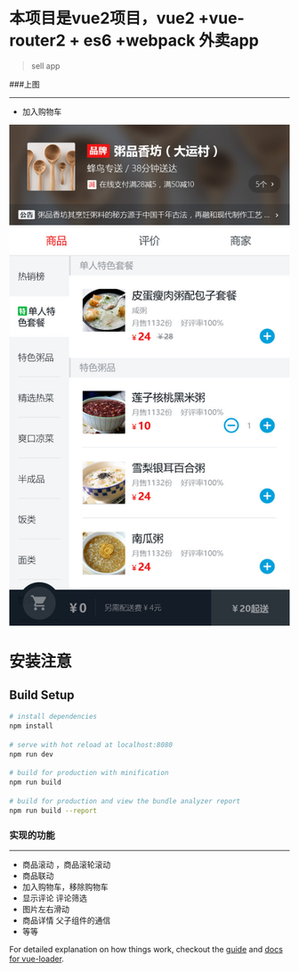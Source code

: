 # 本项目是vue2项目，vue2 +vue-router2 + es6 +webpack 外卖app

> sell app

###上图
***
* 加入购物车

![11.gif](https://github.com/zhoufuming/sell-app/blob/master/resource/resource/%E5%A4%96%E5%8D%9601_%E5%95%86%E5%93%81%E9%A1%B5.jpg)

# 安装注意

## Build Setup

``` bash
# install dependencies
npm install

# serve with hot reload at localhost:8080
npm run dev

# build for production with minification
npm run build

# build for production and view the bundle analyzer report
npm run build --report
```
### 实现的功能
***
* 商品滚动 ，商品滚轮滚动
* 商品联动
* 加入购物车，移除购物车
* 显示评论 评论筛选
* 图片左右滑动
* 商品详情  父子组件的通信
* 等等

For detailed explanation on how things work, checkout the [guide](http://vuejs-templates.github.io/webpack/) and [docs for vue-loader](http://vuejs.github.io/vue-loader).

